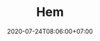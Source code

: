 ---
title     : Hem
thumbnail : hem
address   : https://us.hem.com
sitemap   : false
date      : 2020-07-24T08:06:00+07:00
---